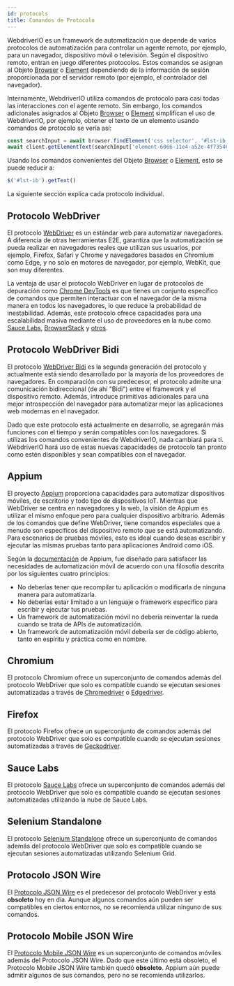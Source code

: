 ```yaml
---
id: protocols
title: Comandos de Protocolo
---
```


WebdriverIO es un framework de automatización que depende de varios protocolos de automatización para controlar un agente remoto, por ejemplo, para un navegador, dispositivo móvil o televisión. Según el dispositivo remoto, entran en juego diferentes protocolos. Estos comandos se asignan al Objeto [Browser](/docs/api/browser) o [Element](/docs/api/element) dependiendo de la información de sesión proporcionada por el servidor remoto (por ejemplo, el controlador del navegador).

Internamente, WebdriverIO utiliza comandos de protocolo para casi todas las interacciones con el agente remoto. Sin embargo, los comandos adicionales asignados al Objeto [Browser](/docs/api/browser) o [Element](/docs/api/element) simplifican el uso de WebdriverIO, por ejemplo, obtener el texto de un elemento usando comandos de protocolo se vería así:

```js
const searchInput = await browser.findElement('css selector', '#lst-ib')
await client.getElementText(searchInput['element-6066-11e4-a52e-4f735466cecf'])
```

Usando los comandos convenientes del Objeto [Browser](/docs/api/browser) o [Element](/docs/api/element), esto se puede reducir a:

```js
$('#lst-ib').getText()
```

La siguiente sección explica cada protocolo individual.

## Protocolo WebDriver

El protocolo [WebDriver](https://w3c.github.io/webdriver/#elements) es un estándar web para automatizar navegadores. A diferencia de otras herramientas E2E, garantiza que la automatización se pueda realizar en navegadores reales que utilizan sus usuarios, por ejemplo, Firefox, Safari y Chrome y navegadores basados en Chromium como Edge, y no solo en motores de navegador, por ejemplo, WebKit, que son muy diferentes.

La ventaja de usar el protocolo WebDriver en lugar de protocolos de depuración como [Chrome DevTools](https://w3c.github.io/webdriver/#elements) es que tienes un conjunto específico de comandos que permiten interactuar con el navegador de la misma manera en todos los navegadores, lo que reduce la probabilidad de inestabilidad. Además, este protocolo ofrece capacidades para una escalabilidad masiva mediante el uso de proveedores en la nube como [Sauce Labs](https://saucelabs.com/), [BrowserStack](https://www.browserstack.com/) y [otros](https://github.com/christian-bromann/awesome-selenium#cloud-services).

## Protocolo WebDriver Bidi

El protocolo [WebDriver Bidi](https://w3c.github.io/webdriver-bidi/) es la segunda generación del protocolo y actualmente está siendo desarrollado por la mayoría de los proveedores de navegadores. En comparación con su predecesor, el protocolo admite una comunicación bidireccional (de ahí "Bidi") entre el framework y el dispositivo remoto. Además, introduce primitivas adicionales para una mejor introspección del navegador para automatizar mejor las aplicaciones web modernas en el navegador.

Dado que este protocolo está actualmente en desarrollo, se agregarán más funciones con el tiempo y serán compatibles con los navegadores. Si utilizas los comandos convenientes de WebdriverIO, nada cambiará para ti. WebdriverIO hará uso de estas nuevas capacidades de protocolo tan pronto como estén disponibles y sean compatibles con el navegador.

## Appium

El proyecto [Appium](https://appium.io/) proporciona capacidades para automatizar dispositivos móviles, de escritorio y todo tipo de dispositivos IoT. Mientras que WebDriver se centra en navegadores y la web, la visión de Appium es utilizar el mismo enfoque pero para cualquier dispositivo arbitrario. Además de los comandos que define WebDriver, tiene comandos especiales que a menudo son específicos del dispositivo remoto que se está automatizando. Para escenarios de pruebas móviles, esto es ideal cuando deseas escribir y ejecutar las mismas pruebas tanto para aplicaciones Android como iOS.

Según la [documentación](https://appium.github.io/appium.io/docs/en/about-appium/intro/?lang=en) de Appium, fue diseñado para satisfacer las necesidades de automatización móvil de acuerdo con una filosofía descrita por los siguientes cuatro principios:

- No deberías tener que recompilar tu aplicación o modificarla de ninguna manera para automatizarla.
- No deberías estar limitado a un lenguaje o framework específico para escribir y ejecutar tus pruebas.
- Un framework de automatización móvil no debería reinventar la rueda cuando se trata de APIs de automatización.
- Un framework de automatización móvil debería ser de código abierto, tanto en espíritu y práctica como en nombre.

## Chromium

El protocolo Chromium ofrece un superconjunto de comandos además del protocolo WebDriver que solo es compatible cuando se ejecutan sesiones automatizadas a través de [Chromedriver](https://chromedriver.chromium.org/chromedriver-canary) o [Edgedriver](https://developer.microsoft.com/fr-fr/microsoft-edge/tools/webdriver).

## Firefox

El protocolo Firefox ofrece un superconjunto de comandos además del protocolo WebDriver que solo es compatible cuando se ejecutan sesiones automatizadas a través de [Geckodriver](https://github.com/mozilla/geckodriver).

## Sauce Labs

El protocolo [Sauce Labs](https://saucelabs.com/) ofrece un superconjunto de comandos además del protocolo WebDriver que solo es compatible cuando se ejecutan sesiones automatizadas utilizando la nube de Sauce Labs.

## Selenium Standalone

El protocolo [Selenium Standalone](https://www.selenium.dev/documentation/grid/advanced_features/endpoints/) ofrece un superconjunto de comandos además del protocolo WebDriver que solo es compatible cuando se ejecutan sesiones automatizadas utilizando Selenium Grid.

## Protocolo JSON Wire

El [Protocolo JSON Wire](https://www.selenium.dev/documentation/legacy/json_wire_protocol/) es el predecesor del protocolo WebDriver y está __obsoleto__ hoy en día. Aunque algunos comandos aún pueden ser compatibles en ciertos entornos, no se recomienda utilizar ninguno de sus comandos.

## Protocolo Mobile JSON Wire

El [Protocolo Mobile JSON Wire](https://github.com/SeleniumHQ/mobile-spec/blob/master/spec-draft.md) es un superconjunto de comandos móviles además del Protocolo JSON Wire. Dado que este último está obsoleto, el Protocolo Mobile JSON Wire también quedó __obsoleto__. Appium aún puede admitir algunos de sus comandos, pero no se recomienda utilizarlos.